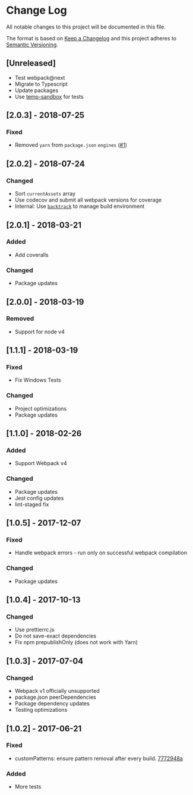 # Change Log

All notable changes to this project will be documented in this file.

The format is based on [Keep a Changelog](http://keepachangelog.com/)
and this project adheres to [Semantic Versioning](http://semver.org/).

## [Unreleased]

-   Test webpack@next
-   Migrate to Typescript
-   Update packages
-   Use [temp-sandbox](https://github.com/chrisblossom/temp-sandbox) for tests

## [2.0.3] - 2018-07-25

### Fixed

-   Removed `yarn` from `package.json` `engines` ([#1](https://github.com/chrisblossom/clean-self-webpack-plugin/issues/1))

## [2.0.2] - 2018-07-24

### Changed

-   Sort `currentAssets` array
-   Use codecov and submit all webpack versions for coverage
-   Internal: Use [`backtrack`](https://github.com/chrisblossom/backtrack) to manage build environment

## [2.0.1] - 2018-03-21

### Added

-   Add coveralls

### Changed

-   Package updates

## [2.0.0] - 2018-03-19

### Removed

-   Support for node v4

## [1.1.1] - 2018-03-19

### Fixed

-   Fix Windows Tests

### Changed

-   Project optimizations
-   Package updates

## [1.1.0] - 2018-02-26

### Added

-   Support Webpack v4

### Changed

-   Package updates
-   Jest config updates
-   lint-staged fix

## [1.0.5] - 2017-12-07

### Fixed

-   Handle webpack errors - run only on successful webpack compilation

### Changed

-   Package updates

## [1.0.4] - 2017-10-13

### Changed

-   Use prettierrc.js
-   Do not save-exact dependencies
-   Fix npm prepublishOnly (does not work with Yarn)

## [1.0.3] - 2017-07-04

### Changed

-   Webpack v1 officially unsupported
-   package.json peerDependencies
-   Package dependency updates
-   Testing optimizations

## [1.0.2] - 2017-06-21

### Fixed

-   customPatterns: ensure pattern removal after every build. [7772948a](https://github.com/chrisblossom/clean-self-webpack-plugin/commit/7772948a488ddedadff815c926a70ef18e84fb3d)

### Added

-   More tests
